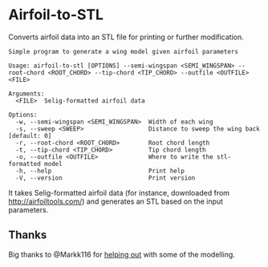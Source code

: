 # Airfoil-to-STL

Converts airfoil data into an STL file for printing or further modification.

```
Simple program to generate a wing model given airfoil parameters

Usage: airfoil-to-stl [OPTIONS] --semi-wingspan <SEMI_WINGSPAN> --root-chord <ROOT_CHORD> --tip-chord <TIP_CHORD> --outfile <OUTFILE> <FILE>

Arguments:
  <FILE>  Selig-formatted airfoil data

Options:
  -w, --semi-wingspan <SEMI_WINGSPAN>  Width of each wing
  -s, --sweep <SWEEP>                  Distance to sweep the wing back [default: 0]
  -r, --root-chord <ROOT_CHORD>        Root chord length
  -t, --tip-chord <TIP_CHORD>          Tip chord length
  -o, --outfile <OUTFILE>              Where to write the stl-formatted model
  -h, --help                           Print help
  -V, --version                        Print version
```

It takes Selig-formatted airfoil data (for instance, downloaded from http://airfoiltools.com/) and generates an STL based on the input parameters.


## Thanks

Big thanks to @Markk116 for [helping out](https://github.com/ricosjp/truck/issues/58#issuecomment-2371474180) with some of the modelling.
